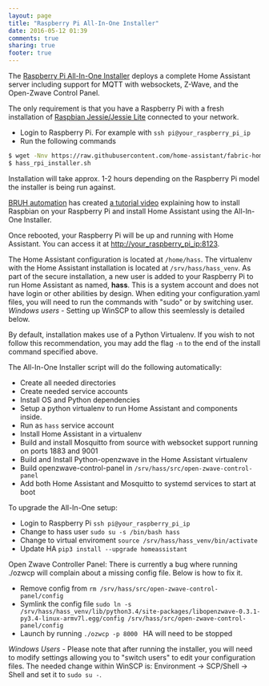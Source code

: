 ```yaml
---
layout: page
title: "Raspberry Pi All-In-One Installer"
date: 2016-05-12 01:39
comments: true
sharing: true
footer: true
---
```


The [Raspberry Pi All-In-One Installer](https://github.com/home-assistant/fabric-home-assistant) deploys a complete Home Assistant server including support for MQTT with websockets, Z-Wave, and the Open-Zwave Control Panel.

The only requirement is that you have a Raspberry Pi with a fresh installation of [Raspbian Jessie/Jessie Lite](https://www.raspberrypi.org/downloads/raspbian/) connected to your network.

*  Login to Raspberry Pi. For example with `ssh pi@your_raspberry_pi_ip`
*  Run the following commands

```bash
$ wget -Nnv https://raw.githubusercontent.com/home-assistant/fabric-home-assistant/master/hass_rpi_installer.sh
$ hass_rpi_installer.sh
```

Installation will take approx. 1-2 hours depending on the Raspberry Pi model the installer is being run against.

[BRUH automation](http://www.bruhautomation.com) has created [a tutorial video](https://www.youtube.com/watch?v=VGl3KTrYo6s) explaining how to install Raspbian on your Raspberry Pi and install Home Assistant using the All-In-One Installer.

Once rebooted, your Raspberry Pi will be up and running with Home Assistant. You can access it at [http://your_raspberry_pi_ip:8123](http://your_raspberry_pi_ip:8123).

The Home Assistant configuration is located at `/home/hass`. The virtualenv with the Home Assistant installation is located at `/srv/hass/hass_venv`. As part of the secure installation, a new user is added to your Raspberry Pi to run Home Assistant as named, **hass**. This is a system account and does not have login or other abilities by design. When editing your configuration.yaml files, you will need to run the commands with "sudo" or by switching user.
*Windows users* - Setting up WinSCP to allow this seemlessly is detailed below.

By default, installation makes use of a Python Virtualenv. If you wish to not follow this recommendation, you may add the flag `-n` to the end of the install command specified above.

The All-In-One Installer script will do the following automatically:

*  Create all needed directories
*  Create needed service accounts
*  Install OS and Python dependencies
*  Setup a python virtualenv to run Home Assistant and components inside.
*  Run as `hass` service account
*  Install Home Assistant in a virtualenv
*  Build and install Mosquitto from source with websocket support running on ports 1883 and 9001
*  Build and Install Python-openzwave in the Home Assistant virtualenv
*  Build openzwave-control-panel in `/srv/hass/src/open-zwave-control-panel`
*  Add both Home Assistant and Mosquitto to systemd services to start at boot


To upgrade the All-In-One setup:

*  Login to Raspberry Pi ```ssh pi@your_raspberry_pi_ip```
*  Change to hass user `sudo su -s /bin/bash hass`
*  Change to virtual enviroment `source /srv/hass/hass_venv/bin/activate`
*  Update HA `pip3 install --upgrade homeassistant`

Open Zwave Controller Panel:
There is currently a bug where running ./ozwcp will complain about a missing config file. Below is how to fix it.
*  Remove config from ```rm /srv/hass/src/open-zwave-control-panel/config```
*  Symlink the config file ```sudo ln -s /srv/hass/hass_venv/lib/python3.4/site-packages/libopenzwave-0.3.1-py3.4-linux-armv7l.egg/config /srv/hass/src/open-zwave-control-panel/config```
*  Launch by running ```./ozwcp -p 8000 ``` HA will need to be stopped

*Windows Users* - Please note that after running the installer, you will need to modify settings allowing you to "switch users" to edit your configuration files. The needed change within WinSCP is: Environment -> SCP/Shell -> Shell and set it to `sudo su -`.
